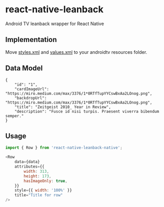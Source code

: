 # react-native-leanback
Android TV leanback wrapper for React Native

## Implementation

Move [styles.xml][link1] and [values.xml][link2] to your androidtv resources folder.

## Data Model

```
{
    "id": "1",
    "cardImageUrl": "https://miro.medium.com/max/3376/1*0RTfTupYYCswBxAa2LOnog.png",
    "backdropUrl": "https://miro.medium.com/max/3376/1*0RTfTupYYCswBxAa2LOnog.png",
    "title": "Zeitgeist 2010_ Year in Review",
    "description": "Fusce id nisi turpis. Praesent viverra bibendum semper."
}
```

## Usage

```javascript
import { Row } from 'react-native-leanback-native';

<Row
    data={data}
    attributes={{
        width: 313,
        height: 173,
        hasImageOnly: true,
    }}
    style={{ width: '100%' }}
    title="Title for row"
/>
```

[link1]: https://github.com/reactseals/react-native-leanback/blob/master/android/src/main/res/values/styles.xml
[link2]: https://github.com/reactseals/react-native-leanback/blob/master/android/src/main/res/values/values.xml

